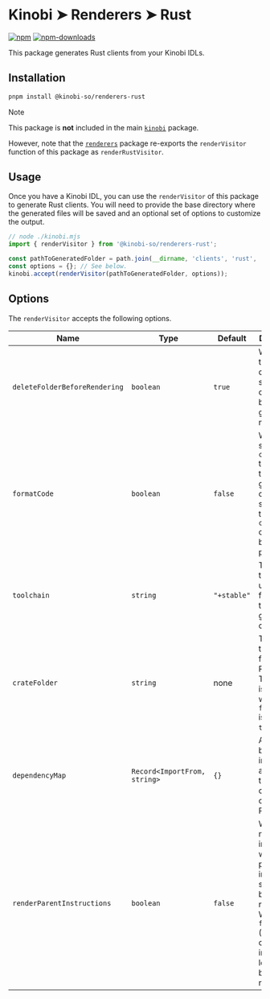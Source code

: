 # Kinobi ➤ Renderers ➤ Rust

[![npm][npm-image]][npm-url]
[![npm-downloads][npm-downloads-image]][npm-url]

[npm-downloads-image]: https://img.shields.io/npm/dm/@kinobi-so/renderers-rust.svg?style=flat
[npm-image]: https://img.shields.io/npm/v/@kinobi-so/renderers-rust.svg?style=flat&label=%40kinobi-so%2Frenderers-rust
[npm-url]: https://www.npmjs.com/package/@kinobi-so/renderers-rust

This package generates Rust clients from your Kinobi IDLs.

## Installation

```sh
pnpm install @kinobi-so/renderers-rust
```

> [!NOTE]
> This package is **not** included in the main [`kinobi`](../library) package.
>
> However, note that the [`renderers`](../renderers) package re-exports the `renderVisitor` function of this package as `renderRustVisitor`.

## Usage

Once you have a Kinobi IDL, you can use the `renderVisitor` of this package to generate Rust clients. You will need to provide the base directory where the generated files will be saved and an optional set of options to customize the output.

```ts
// node ./kinobi.mjs
import { renderVisitor } from '@kinobi-so/renderers-rust';

const pathToGeneratedFolder = path.join(__dirname, 'clients', 'rust', 'src', 'generated');
const options = {}; // See below.
kinobi.accept(renderVisitor(pathToGeneratedFolder, options));
```

## Options

The `renderVisitor` accepts the following options.

| Name                          | Type                         | Default     | Description                                                                                                                                                             |
| ----------------------------- | ---------------------------- | ----------- | ----------------------------------------------------------------------------------------------------------------------------------------------------------------------- |
| `deleteFolderBeforeRendering` | `boolean`                    | `true`      | Whether the base directory should be cleaned before generating new files.                                                                                               |
| `formatCode`                  | `boolean`                    | `false`     | Whether we should use `cargo fmt` to format the generated code. When set to `true`, the `crateFolder` option must be provided.                                          |
| `toolchain`                   | `string`                     | `"+stable"` | The toolchain to use when formatting the generated code.                                                                                                                |
| `crateFolder`                 | `string`                     | none        | The path to the root folder of the Rust crate. This option is required when `formatCode` is set to `true`.                                                              |
| `dependencyMap`               | `Record<ImportFrom, string>` | `{}`        | A mapping between import aliases and their actual crate name or path in Rust.                                                                                           |
| `renderParentInstructions`    | `boolean`                    | `false`     | When using nested instructions, whether the parent instructions should also be rendered. When set to `false` (default), only the instruction leaves are being rendered. |
